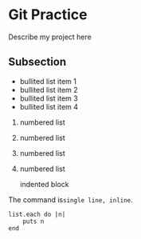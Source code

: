 # Git Practice

Describe my project here

## Subsection

* bullited list item 1
* bullited list item 2
* bullited list item 3
* bullited list item 4

1. numbered list
2. numbered list
3. numbered list
4. numbered list

    indented block

The command is`single line, inline`.

```
list.each do |n|
    puts n
end
```